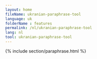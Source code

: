 ```yaml
---
layout: home
fileName: ukranian-paraphrase-tool
language: uk
folderName : features
permalink: /nl/ukranian-paraphrase-tool
lang: nl
tool: ukranian-paraphrase-tool
---
```

{% include section/paraphrase.html %}